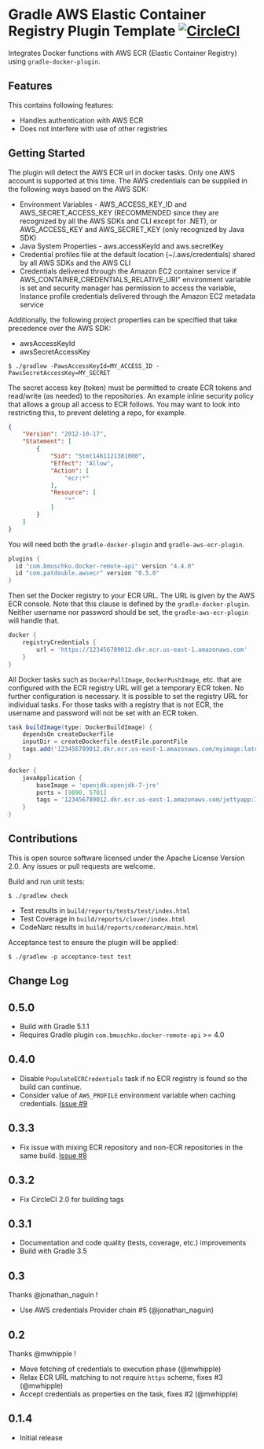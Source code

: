 Gradle AWS Elastic Container Registry Plugin Template [![CircleCI](https://circleci.com/bb/double16/gradle-aws-ecr-plugin.svg?style=svg&circle-token=6f261793ab1ee2dd674adb04bb334336eb65f54b)](https://circleci.com/bb/double16/gradle-aws-ecr-plugin)
=====================================================

Integrates Docker functions with AWS ECR (Elastic Container Registry) using `gradle-docker-plugin`.

Features
--------

This contains following features:

  * Handles authentication with AWS ECR
  * Does not interfere with use of other registries

Getting Started
---------------

The plugin will detect the AWS ECR url in docker tasks. Only one AWS account is supported at this time. The AWS credentials can be supplied in the following ways based on the AWS SDK:

* Environment Variables - AWS_ACCESS_KEY_ID and AWS_SECRET_ACCESS_KEY (RECOMMENDED since they are recognized by all the AWS SDKs and CLI except for .NET), or AWS_ACCESS_KEY and AWS_SECRET_KEY (only recognized by Java SDK)
* Java System Properties - aws.accessKeyId and aws.secretKey
* Credential profiles file at the default location (~/.aws/credentials) shared by all AWS SDKs and the AWS CLI
* Credentials delivered through the Amazon EC2 container service if AWS_CONTAINER_CREDENTIALS_RELATIVE_URI" environment variable is set and security manager has permission to access the variable, Instance profile credentials delivered through the Amazon EC2 metadata service

Additionally, the following project properties can be specified that take precedence over the AWS SDK:
* awsAccessKeyId
* awsSecretAccessKey
```shell
$ ./gradlew -PawsAccessKeyId=MY_ACCESS_ID -PawsSecretAccessKey=MY_SECRET
```

The secret access key (token) must be permitted to create ECR tokens and read/write (as needed) to the repositories. An example inline security policy that allows a group all access to ECR follows. You may want to look into restricting this, to prevent deleting a repo, for example.
```json
{
    "Version": "2012-10-17",
    "Statement": [
        {
            "Sid": "Stmt1461121381000",
            "Effect": "Allow",
            "Action": [
                "ecr:*"
            ],
            "Resource": [
                "*"
            ]
        }
    ]
}
```

You will need both the `gradle-docker-plugin` and `gradle-aws-ecr-plugin`.

```groovy
plugins {
  id "com.bmuschko.docker-remote-api" version "4.4.0"
  id "com.patdouble.awsecr" version "0.5.0"
}
```

Then set the Docker registry to your ECR URL. The URL is given by the AWS ECR console. Note that this clause is defined by the `gradle-docker-plugin`. Neither username nor password should be set, the `gradle-aws-ecr-plugin` will handle that.

```groovy
docker {
    registryCredentials {
        url = 'https://123456789012.dkr.ecr.us-east-1.amazonaws.com'
    }
}
```

All Docker tasks such as `DockerPullImage`, `DockerPushImage`, etc. that are configured with the ECR registry URL will get a temporary ECR token. No further configuration is necessary. It is possible to set the registry URL for individual tasks. For those tasks with a registry that is not ECR, the username and password will not be set with an ECR token.

```groovy
task buildImage(type: DockerBuildImage) {
    dependsOn createDockerfile
    inputDir = createDockerfile.destFile.parentFile
    tags.add('123456789012.dkr.ecr.us-east-1.amazonaws.com/myimage:latest')
}
```

```groovy
docker {
    javaApplication {
        baseImage = 'openjdk:openjdk-7-jre'
        ports = [9090, 5701]
        tags = '123456789012.dkr.ecr.us-east-1.amazonaws.com/jettyapp:1.115'
    }
}
```

Contributions
-------------

This is open source software licensed under the Apache License Version 2.0.
Any issues or pull requests are welcome.

Build and run unit tests:
```shell
$ ./gradlew check
```

- Test results in `build/reports/tests/test/index.html`
- Test Coverage in `build/reports/clover/index.html`
- CodeNarc results in `build/reports/codenarc/main.html`

Acceptance test to ensure the plugin will be applied:
```shell
$ ./gradlew -p acceptance-test test
```

Change Log
----------

## 0.5.0
- Build with Gradle 5.1.1
- Requires Gradle plugin `com.bmuschko.docker-remote-api` >= 4.0

## 0.4.0
- Disable `PopulateECRCredentials` task if no ECR registry is found so the build can continue.
- Consider value of `AWS_PROFILE` environment variable when caching credentials. [Issue #9](https://bitbucket.org/double16/gradle-aws-ecr-plugin/issues/9/docker-daemon-seems-to-interfere-with)

## 0.3.3
- Fix issue with mixing ECR repository and non-ECR repositories in the same build. [Issue #8](https://bitbucket.org/double16/gradle-aws-ecr-plugin/issues/8/errors-executing-populateecrcredentials)

## 0.3.2
- Fix CircleCI 2.0 for building tags

## 0.3.1
- Documentation and code quality (tests, coverage, etc.) improvements
- Build with Gradle 3.5

## 0.3
Thanks @jonathan_naguin !
- Use AWS credentials Provider chain #5 (@jonathan_naguin)

## 0.2
Thanks @mwhipple !
- Move fetching of credentials to execution phase (@mwhipple)
- Relax ECR URL matching to not require `https` scheme, fixes #3 (@mwhipple)
- Accept credentials as properties on the task, fixes #2 (@mwhipple)

## 0.1.4
- Initial release
